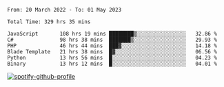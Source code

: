 <!--START_SECTION:waka-->

```text
From: 20 March 2022 - To: 01 May 2023

Total Time: 329 hrs 35 mins

JavaScript       108 hrs 19 mins ████████▒░░░░░░░░░░░░░░░░   32.86 %
C#               98 hrs 38 mins  ███████▒░░░░░░░░░░░░░░░░░   29.93 %
PHP              46 hrs 44 mins  ███▓░░░░░░░░░░░░░░░░░░░░░   14.18 %
Blade Template   21 hrs 38 mins  █▓░░░░░░░░░░░░░░░░░░░░░░░   06.56 %
Python           13 hrs 56 mins  █░░░░░░░░░░░░░░░░░░░░░░░░   04.23 %
Binary           13 hrs 12 mins  █░░░░░░░░░░░░░░░░░░░░░░░░   04.01 %
```

<!--END_SECTION:waka-->
[![spotify-github-profile](https://spotify-github-profile.vercel.app/api/view?uid=c00zprrvy9xiloa9qnco3hmng&cover_image=true&theme=novatorem&show_offline=false&background_color=121212&bar_color=53b14f&bar_color_cover=false)](https://spotify-github-profile.vercel.app/api/view?uid=c00zprrvy9xiloa9qnco3hmng&redirect=true)
